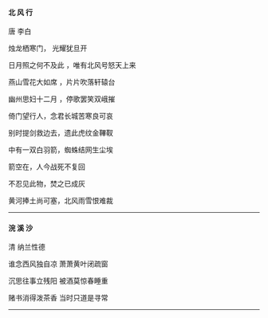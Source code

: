 #### 北 风 行

唐 李白

烛龙栖寒门， 光耀犹旦开

日月照之何不及此 ，唯有北风号怒天上来

燕山雪花大如席 ，片片吹落轩辕台

幽州思妇十二月 ，停歌罢笑双峨摧

倚门望行人，念君长城苦寒良可哀

别时提剑救边去，遗此虎纹金鞸靫

中有一双白羽箭，蜘蛛结网生尘埃

箭空在，人今战死不复回

不忍见此物，焚之已成灰

黄河捧土尚可塞，北风雨雪恨难裁

---

#### 浣 溪 沙

清 纳兰性德

谁念西风独自凉 萧萧黄叶闭疏窗

沉思往事立残阳 被酒莫惊春睡重

赌书消得泼茶香 当时只道是寻常

---------------------------------


